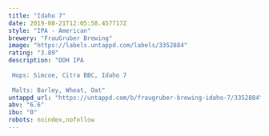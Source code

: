 ```yaml
---
title: "Idaho 7"
date: 2019-08-21T12:05:58.457717Z
style: "IPA - American"
brewery: "FrauGruber Brewing"
image: "https://labels.untappd.com/labels/3352884"
rating: "3.89"
description: "DDH IPA  Hops: Simcoe, Citra BBC, Idaho 7  Malts: Barley, Wheat, Oat"
untappd_url: "https://untappd.com/b/fraugruber-brewing-idaho-7/3352884"
abv: "6.6"
ibu: "0"
robots: noindex,nofollow
---
```

